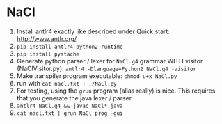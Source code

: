 # NaCl

1. Install antlr4 exactly like described under Quick start: http://www.antlr.org/
2. `pip install antlr4-python2-runtime`
3. `pip install pystache`
4. Generate python parser / lexer for `NaCl.g4` grammar WITH visitor (NaClVisitor.py): `antlr4 -Dlanguage=Python2 NaCl.g4 -visitor`
5. Make transpiler program executable: `chmod u+x NaCl.py`
6. run with `cat nacl.txt | ./NaCl.py`
7. For testing, using the `grun` program (alias really) is nice. This requires that you generate the java lexer / parser
8. `antlr4 NaCl.g4 && javac NaCl*.java`
9. `cat nacl.txt | grun NaCl prog -gui`
